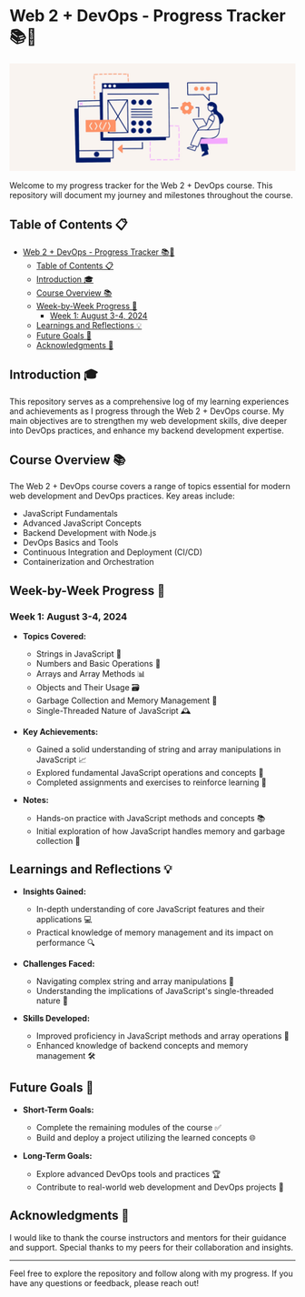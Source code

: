 # Web 2 + DevOps - Progress Tracker 📚🚀

![Repository Banner](./assets/web%20dev%20readme%20banner%20image.jpeg)

Welcome to my progress tracker for the Web 2 + DevOps course. This repository will document my journey and milestones throughout the course.

## Table of Contents 📋

- [Web 2 + DevOps - Progress Tracker 📚🚀](#web-2--devops---progress-tracker-)
  - [Table of Contents 📋](#table-of-contents-)
  - [Introduction 🎓](#introduction-)
  - [Course Overview 📚](#course-overview-)
  - [Week-by-Week Progress 📅](#week-by-week-progress-)
    - [Week 1: August 3-4, 2024](#week-1-august-3-4-2024)
  - [Learnings and Reflections 💡](#learnings-and-reflections-)
  - [Future Goals 🎯](#future-goals-)
  - [Acknowledgments 🙏](#acknowledgments-)

## Introduction 🎓

This repository serves as a comprehensive log of my learning experiences and achievements as I progress through the Web 2 + DevOps course. My main objectives are to strengthen my web development skills, dive deeper into DevOps practices, and enhance my backend development expertise.

## Course Overview 📚

The Web 2 + DevOps course covers a range of topics essential for modern web development and DevOps practices. Key areas include:

- JavaScript Fundamentals
- Advanced JavaScript Concepts
- Backend Development with Node.js
- DevOps Basics and Tools
- Continuous Integration and Deployment (CI/CD)
- Containerization and Orchestration

## Week-by-Week Progress 📅

### Week 1: August 3-4, 2024

- **Topics Covered:**
  - Strings in JavaScript 🧵
  - Numbers and Basic Operations 🔢
  - Arrays and Array Methods 📊
  - Objects and Their Usage 🗃️
  - Garbage Collection and Memory Management 🧹
  - Single-Threaded Nature of JavaScript 🕰️

- **Key Achievements:**
  - Gained a solid understanding of string and array manipulations in JavaScript 📈
  - Explored fundamental JavaScript operations and concepts 🧠
  - Completed assignments and exercises to reinforce learning 📝

- **Notes:**
  - Hands-on practice with JavaScript methods and concepts 📚
  - Initial exploration of how JavaScript handles memory and garbage collection 💾

## Learnings and Reflections 💡

- **Insights Gained:**
  - In-depth understanding of core JavaScript features and their applications 💻
  - Practical knowledge of memory management and its impact on performance 🔍

- **Challenges Faced:**
  - Navigating complex string and array manipulations 🔄
  - Understanding the implications of JavaScript's single-threaded nature 🚧

- **Skills Developed:**
  - Improved proficiency in JavaScript methods and array operations 🌟
  - Enhanced knowledge of backend concepts and memory management 🛠️

## Future Goals 🎯

- **Short-Term Goals:**
  - Complete the remaining modules of the course ✅
  - Build and deploy a project utilizing the learned concepts 🌐

- **Long-Term Goals:**
  - Explore advanced DevOps tools and practices 🏆
  - Contribute to real-world web development and DevOps projects 🔮

## Acknowledgments 🙏

I would like to thank the course instructors and mentors for their guidance and support. Special thanks to my peers for their collaboration and insights.

---

Feel free to explore the repository and follow along with my progress. If you have any questions or feedback, please reach out!
